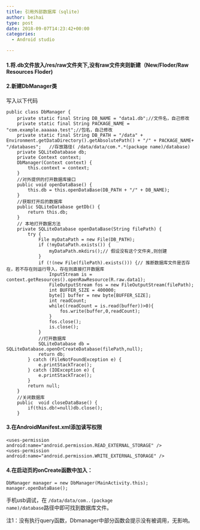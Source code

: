 ```yaml
---
title: 引用外部数据库（sqlite)
author: beihai
type: post
date: 2018-09-07T14:23:42+00:00
categories:
  - Android studio

---
```

#### 1.将.db文件放入/res/raw文件夹下,没有raw文件夹则新建（New/Floder/Raw Resources Floder)

<!--more-->

#### 2.新建DbManager类

写入以下代码

<pre class="pure-highlightjs"><code class="java">public class DbManager {
    private static final String DB_NAME = "data1.db";//文件名，自己修改
    private static final String PACKAGE_NAME = "com.example.aaaaaa.test";//包名，自己修改
    private static final String DB_PATH = "/data" + Environment.getDataDirectory().getAbsolutePath() + "/" + PACKAGE_NAME+ "/databases";   //存放路径( /data/data/com.*.*(package name)/database)
    private SQLiteDatabase db;
    private Context context;
    DbManager(Context context) {
        this.context = context;
    }
    //对外提供的打开数据库接口
    public void openDataBase() {
        this.db = this.openDataBase(DB_PATH + "/" + DB_NAME);
    }
    //获取打开后的数据库
    public SQLiteDatabase getDb() {
        return this.db;
    }
    // 本地打开数据方法
    private SQLiteDatabase openDataBase(String filePath) {
        try {
            File myDataPath = new File(DB_PATH);
            if (!myDataPath.exists()) {
                myDataPath.mkdirs();// 假设没有这个文件夹,则创建
            }
            if (!(new File(filePath).exists())) {// 推断数据库文件是否存在，若不存在则运行导入，存在则直接打开数据库
                InputStream is = context.getResources().openRawResource(R.raw.data1);
                FileOutputStream fos = new FileOutputStream(filePath);
                int BUFFER_SIZE = 400000;
                byte[] buffer = new byte[BUFFER_SIZE];
                int readCount;
                while((readCount = is.read(buffer))&gt;0){
                    fos.write(buffer,0,readCount);
                }
                fos.close();
                is.close();
            }
            //打开数据库
            SQLiteDatabase db = SQLiteDatabase.openOrCreateDatabase(filePath,null);
            return db;
        } catch (FileNotFoundException e) {
            e.printStackTrace();
        } catch (IOException e) {
            e.printStackTrace();
        }
        return null;
    }
    //关闭数据库
    public  void closeDataBase() {
        if(this.db!=null)db.close();
    }</code></pre>

#### 3.在AndroidManifest.xml添加读写权限

<pre class="pure-highlightjs"><code class="java">&lt;uses-permission android:name="android.permission.READ_EXTERNAL_STORAGE" /&gt;
&lt;uses-permission android:name="android.permission.WRITE_EXTERNAL_STORAGE" /&gt;</code></pre>

#### 4.在启动页的onCreate函数中加入：

<pre class="pure-highlightjs"><code class="java">DbManager manager = new DbManager(MainActivity.this);
manager.openDataBase();</code></pre>

手机usb调试，在 <code class="java">/data/data/com.*.*(package name)/database</code>路径中即可找到数据库文件。
  
注1：没有执行query函数，Dbmanager中部分函数会提示没有被调用，无影响。